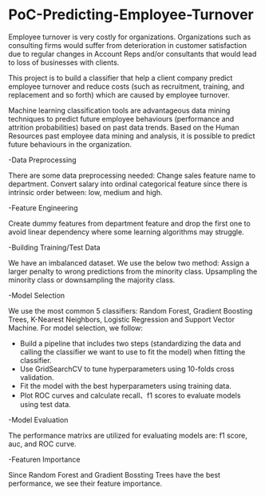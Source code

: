 # PoC-Predicting-Employee-Turnover
Employee turnover is very costly for organizations. Organizations such as consulting firms would suffer from deterioration in customer satisfaction 
due to regular changes in Account Reps and/or consultants that would lead to loss of businesses with clients.

This project is to build a classifier that help a client company predict employee turnover and reduce costs (such as recruitment, training, 
and replacement and so forth) which are caused by employee turnover.

Machine learning classification tools are advantageous data mining techniques to predict future employee behaviours (performance and attrition probabilities) 
based on past data trends. Based on the Human Resources past employee data mining and analysis, it is possible to predict future behaviours in the organization.

-Data Preprocessing

There are some data preprocessing needed:
Change sales feature name to department.
Convert salary into ordinal categorical feature since there is intrinsic order between: low, medium and high.

-Feature Engineering

Create dummy features from department feature and drop the first one to avoid linear dependency where some learning algorithms may struggle.

-Building Training/Test Data

We have an imbalanced dataset. We use the below two method:
Assign a larger penalty to wrong predictions from the minority class.
Upsampling the minority class or downsampling the majority class.

-Model Selection

We use the most common 5 classifiers: Random Forest, Gradient Boosting Trees, K-Nearest Neighbors, Logistic Regression and Support Vector Machine.
For model selection, we follow:
- Build a pipeline that includes two steps (standardizing the data and calling the classifier we want to use to fit the model) when fitting the classifier.
- Use GridSearchCV to tune hyperparameters using 10-folds cross validation.
- Fit the model with the best hyperparameters using training data.
- Plot ROC curves and calculate recall、f1 scores to evaluate models using test data.

-Model Evaluation

The performance matrixs are utilized for evaluating models are: f1 score, auc, and ROC curve.

-Featuren Importance

Since Random Forest and Gradient Bossting Trees have the best performance, we see their feature importance.
